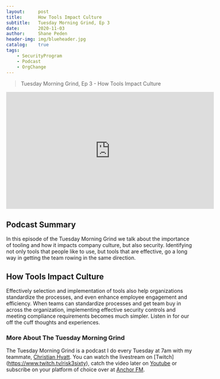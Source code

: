 ```yaml
---
layout: 	post
title:  	How Tools Impact Culture
subtitle: 	Tuesday Morning Grind, Ep 3
date:   	2020-11-03
author: 	Shane Peden
header-img: img/blueheader.jpg
catalog: 	true
tags:
    - SecurityProgram
    - Podcast
    - OrgChange
---
```


> Tuesday Morning Grind, Ep 3 - How Tools Impact Culture

<iframe width="560" height="315" src="https://www.youtube.com/embed/ZaGCRCAHo7I" frameborder="0" allow="accelerometer; autoplay; clipboard-write; encrypted-media; gyroscope; picture-in-picture" allowfullscreen></iframe>

## Podcast Summary

In this episode of the Tuesday Morning Grind we talk about the importance of tooling and how it impacts company culture, but also security.  Identifying not only tools that people like to use, but tools that are effective, go a long way in getting the team rowing in the same direction.


## How Tools Impact Culture

Effectively selection and implementation of tools also help organizations standardize the processes, and even enhance employee engagement and efficiency. When teams can standardize processes and get team buy in across the organization, implementing effective security controls and meeting compliance requirements becomes much simpler.
Listen in for our off the cuff thoughts and experiences.

### More About The Tuesday Morning Grind

The Tuesday Morning Grind is a podcast I do every Tuesday at 7am with my teammate, [Christian Hyatt](https://www.linkedin.com/in/christianhyatt/).  You can watch the livestream on [Twitch] (https://www.twitch.tv/risk3sixty), catch the video later on [Youtube](https://www.youtube.com/channel/UCjcD3Vc3Z1FSncd2BvRp9vQ/featured) or subscribe on your platform of choice over at [Anchor FM](https://anchor.fm/risk3sixty).



